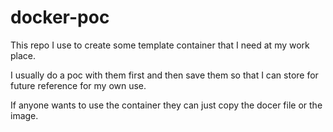 # docker-poc
This repo I use to create some template container that I need at my work place. 

I usually do a poc with them first and then save them so that I can store for future reference for my own use. 

If anyone wants to use the container they can just copy the docer file or the image. 